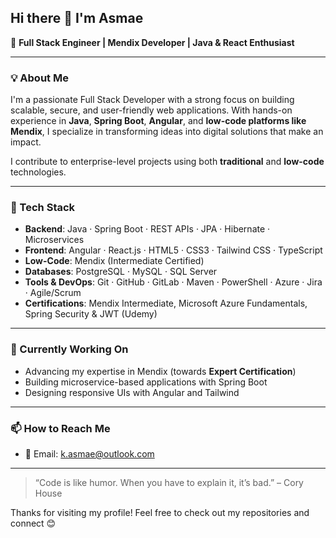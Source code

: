 ## Hi there 👋 I'm Asmae

🚀 **Full Stack Engineer | Mendix Developer | Java & React Enthusiast**

---

### 💡 About Me

I'm a passionate Full Stack Developer with a strong focus on building scalable, secure, and user-friendly web applications. With hands-on experience in **Java**, **Spring Boot**, **Angular**, and **low-code platforms like Mendix**, I specialize in transforming ideas into digital solutions that make an impact.

I contribute to enterprise-level projects using both **traditional** and **low-code** technologies.

---

### 🧰 Tech Stack

- **Backend**: Java · Spring Boot · REST APIs · JPA · Hibernate · Microservices  
- **Frontend**: Angular · React.js · HTML5 · CSS3 · Tailwind CSS · TypeScript  
- **Low-Code**: Mendix (Intermediate Certified)  
- **Databases**: PostgreSQL · MySQL · SQL Server  
- **Tools & DevOps**: Git · GitHub · GitLab · Maven · PowerShell · Azure · Jira · Agile/Scrum  
- **Certifications**: Mendix Intermediate, Microsoft Azure Fundamentals, Spring Security & JWT (Udemy)

---

### 🌱 Currently Working On

- Advancing my expertise in Mendix (towards **Expert Certification**)  
- Building microservice-based applications with Spring Boot  
- Designing responsive UIs with Angular and Tailwind

---

### 📫 How to Reach Me

- 📧 Email: [k.asmae@outlook.com](mailto:k.asmae@outlook.com)  

---

> “Code is like humor. When you have to explain it, it’s bad.” – Cory House

Thanks for visiting my profile! Feel free to check out my repositories and connect 😊
